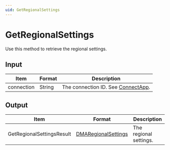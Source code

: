 ```yaml
---
uid: GetRegionalSettings
---
```


# GetRegionalSettings

Use this method to retrieve the regional settings.

## Input

| Item       | Format | Description                                           |
|------------|--------|-------------------------------------------------------|
| connection | String | The connection ID. See [ConnectApp](xref:ConnectApp). |

## Output

| Item | Format | Description |
|--|--|--|
| GetRegionalSettingsResult | [DMARegionalSettings](xref:DMARegionalSettings) | The regional settings. |

